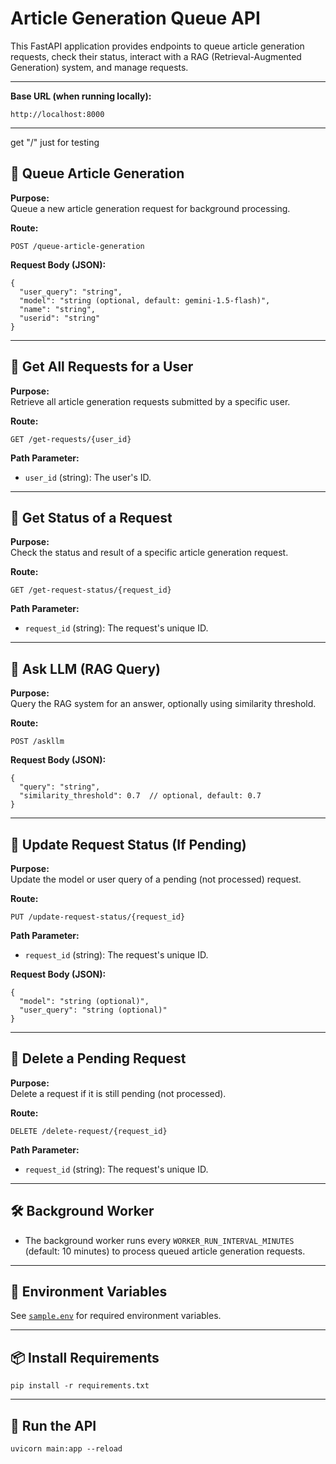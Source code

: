 # Article Generation Queue API

This FastAPI application provides endpoints to queue article generation requests, check their status, interact with a RAG (Retrieval-Augmented Generation) system, and manage requests.

---

**Base URL (when running locally):**  
```
http://localhost:8000
```

---

get "/"
just for testing

## 📄 **Queue Article Generation**

**Purpose:**  
Queue a new article generation request for background processing.

**Route:**  
```
POST /queue-article-generation
```

**Request Body (JSON):**
```
{
  "user_query": "string",
  "model": "string (optional, default: gemini-1.5-flash)",
  "name": "string",
  "userid": "string"
}
```

---

## 📄 **Get All Requests for a User**

**Purpose:**  
Retrieve all article generation requests submitted by a specific user.

**Route:**  
```
GET /get-requests/{user_id}
```

**Path Parameter:**  
- `user_id` (string): The user's ID.

---

## 📄 **Get Status of a Request**

**Purpose:**  
Check the status and result of a specific article generation request.

**Route:**  
```
GET /get-request-status/{request_id}
```

**Path Parameter:**  
- `request_id` (string): The request's unique ID.

---

## 📄 **Ask LLM (RAG Query)**

**Purpose:**  
Query the RAG system for an answer, optionally using similarity threshold.

**Route:**  
```
POST /askllm
```

**Request Body (JSON):**
```
{
  "query": "string",
  "similarity_threshold": 0.7  // optional, default: 0.7
}
```

---

## 📄 **Update Request Status (If Pending)**

**Purpose:**  
Update the model or user query of a pending (not processed) request.

**Route:**  
```
PUT /update-request-status/{request_id}
```

**Path Parameter:**  
- `request_id` (string): The request's unique ID.

**Request Body (JSON):**
```
{
  "model": "string (optional)",
  "user_query": "string (optional)"
}
```

---

## 📄 **Delete a Pending Request**

**Purpose:**  
Delete a request if it is still pending (not processed).

**Route:**  
```
DELETE /delete-request/{request_id}
```

**Path Parameter:**  
- `request_id` (string): The request's unique ID.

---

## 🛠️ **Background Worker**

- The background worker runs every `WORKER_RUN_INTERVAL_MINUTES` (default: 10 minutes) to process queued article generation requests.

---

## 📝 **Environment Variables**

See [`sample.env`](sample.env) for required environment variables.

---

## 📦 **Install Requirements**

```
pip install -r requirements.txt
```

---

## 🚀 **Run the API**

```
uvicorn main:app --reload
```